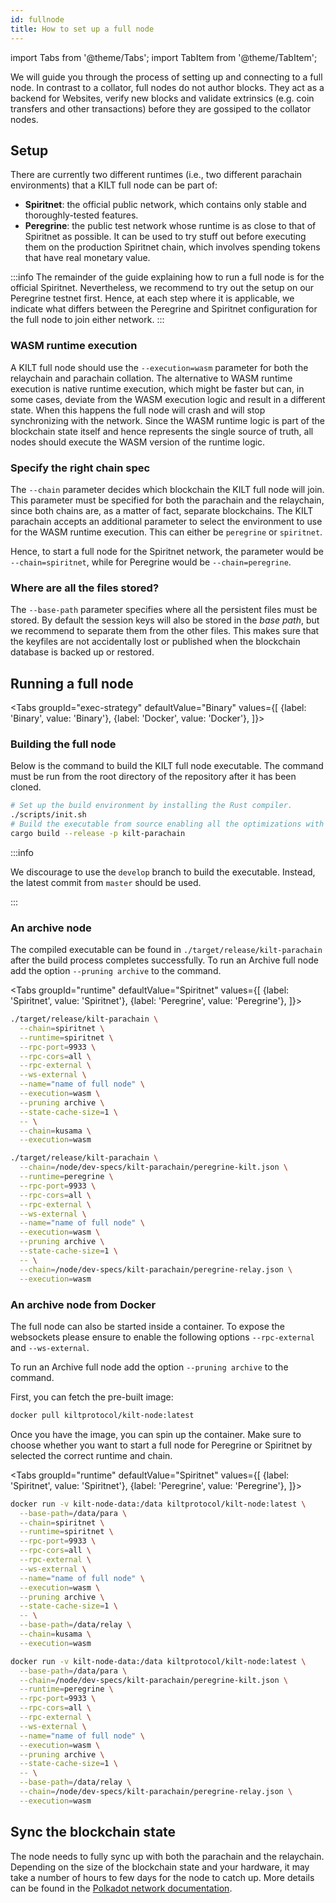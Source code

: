 ```yaml
---
id: fullnode
title: How to set up a full node
---
```


import Tabs from '@theme/Tabs';
import TabItem from '@theme/TabItem';

We will guide you through the process of setting up and connecting to a full node.
In contrast to a collator, full nodes do not author blocks.
They act as a backend for Websites, verify new blocks and validate extrinsics (e.g. coin transfers and other transactions) before they are gossiped to the collator nodes.

## Setup

There are currently two different runtimes (i.e., two different parachain environments) that a KILT full node can be part of:

- **Spiritnet**: the official public network, which contains only stable and thoroughly-tested features.
- **Peregrine**: the public test network whose runtime is as close to that of Spiritnet as possible. It can be used to try stuff out before executing them on the production Spiritnet chain, which involves spending tokens that have real monetary value.

:::info
The remainder of the guide explaining how to run a full node is for the official Spiritnet.
Nevertheless, we recommend to try out the setup on our Peregrine testnet first.
Hence, at each step where it is applicable, we indicate what differs between the Peregrine and Spiritnet configuration for the full node to join either network.
:::

### WASM runtime execution

A KILT full node should use the `--execution=wasm` parameter for both the relaychain and parachain collation.
The alternative to WASM runtime execution is native runtime execution, which might be faster but can, in some cases, deviate from the WASM execution logic and result in a different state.
When this happens the full node will crash and will stop synchronizing with the network.
Since the WASM runtime logic is part of the blockchain state itself and hence represents the single source of truth, all nodes should execute the WASM version of the runtime logic.

### Specify the right chain spec

The `--chain` parameter decides which blockchain the KILT full node will join.
This parameter must be specified for both the parachain and the relaychain, since both chains are, as a matter of fact, separate blockchains.
The KILT parachain accepts an additional parameter to select the environment to use for the WASM runtime execution.
This can either be `peregrine` or `spiritnet`.

Hence, to start a full node for the Spiritnet network, the parameter would be `--chain=spiritnet`, while for Peregrine would be `--chain=peregrine`.

### Where are all the files stored?

The `--base-path` parameter specifies where all the persistent files must be stored.
By default the session keys will also be stored in the _base path_, but we recommend to separate them from the other files.
This makes sure that the keyfiles are not accidentally lost or published when the blockchain database is backed up or restored.

## Running a full node

<Tabs
groupId="exec-strategy"
defaultValue="Binary"
values={[
{label: 'Binary', value: 'Binary'},
{label: 'Docker', value: 'Docker'},
]}>

<TabItem value="Binary">

### Building the full node

Below is the command to build the KILT full node executable.
The command must be run from the root directory of the repository after it has been cloned.

```bash
# Set up the build environment by installing the Rust compiler.
./scripts/init.sh
# Build the executable from source enabling all the optimizations with --release.
cargo build --release -p kilt-parachain
```

:::info

We discourage to use the `develop` branch to build the executable. Instead, the latest commit from `master` should be used.

:::

### An archive node

The compiled executable can be found in `./target/release/kilt-parachain` after the build process completes successfully. To run an Archive full node add the option `--pruning archive` to the command.

<Tabs
groupId="runtime"
defaultValue="Spiritnet"
values={[
{label: 'Spiritnet', value: 'Spiritnet'},
{label: 'Peregrine', value: 'Peregrine'},
]}>

<TabItem value="Spiritnet">

```bash
./target/release/kilt-parachain \
  --chain=spiritnet \
  --runtime=spiritnet \
  --rpc-port=9933 \
  --rpc-cors=all \
  --rpc-external \
  --ws-external \
  --name="name of full node" \
  --execution=wasm \
  --pruning archive \
  --state-cache-size=1 \
  -- \
  --chain=kusama \
  --execution=wasm
```
</TabItem>
<TabItem value="Peregrine">

```bash
./target/release/kilt-parachain \
  --chain=/node/dev-specs/kilt-parachain/peregrine-kilt.json \
  --runtime=peregrine \
  --rpc-port=9933 \
  --rpc-cors=all \
  --rpc-external \
  --ws-external \
  --name="name of full node" \
  --execution=wasm \
  --pruning archive \
  --state-cache-size=1 \
  -- \
  --chain=/node/dev-specs/kilt-parachain/peregrine-relay.json \
  --execution=wasm
```
</TabItem>
</Tabs>

</TabItem>
<TabItem value="Docker">

### An archive node from Docker

The full node can also be started inside a container.
To expose the websockets please ensure to enable the following options `--rpc-external` and `--ws-external`.

To run an Archive full node add the option `--pruning archive` to the command.

First, you can fetch the pre-built image:

```bash
docker pull kiltprotocol/kilt-node:latest
```

Once you have the image, you can spin up the container.
Make sure to choose whether you want to start a full node for Peregrine or Spiritnet by selected the correct runtime and chain.

<Tabs
groupId="runtime"
defaultValue="Spiritnet"
values={[
{label: 'Spiritnet', value: 'Spiritnet'},
{label: 'Peregrine', value: 'Peregrine'},
]}>

<TabItem value="Spiritnet">

```bash
docker run -v kilt-node-data:/data kiltprotocol/kilt-node:latest \
  --base-path=/data/para \
  --chain=spiritnet \
  --runtime=spiritnet \
  --rpc-port=9933 \
  --rpc-cors=all \
  --rpc-external \
  --ws-external \
  --name="name of full node" \
  --execution=wasm \
  --pruning archive \
  --state-cache-size=1 \
  -- \
  --base-path=/data/relay \
  --chain=kusama \
  --execution=wasm
```
</TabItem>
<TabItem value="Peregrine">

```bash
docker run -v kilt-node-data:/data kiltprotocol/kilt-node:latest \
  --base-path=/data/para \
  --chain=/node/dev-specs/kilt-parachain/peregrine-kilt.json \
  --runtime=peregrine \
  --rpc-port=9933 \
  --rpc-cors=all \
  --rpc-external \
  --ws-external \
  --name="name of full node" \
  --execution=wasm \
  --pruning archive \
  --state-cache-size=1 \
  -- \
  --base-path=/data/relay \
  --chain=/node/dev-specs/kilt-parachain/peregrine-relay.json \
  --execution=wasm
```
</TabItem>
</Tabs>

</TabItem>
</Tabs>

## Sync the blockchain state

The node needs to fully sync up with both the parachain and the relaychain.
Depending on the size of the blockchain state and your hardware, it may take a number of hours to few days for the node to catch up.
More details can be found in the [Polkadot network documentation](https://wiki.polkadot.network/docs/maintain-guides-how-to-validate-kusama#synchronize-chain-data).
